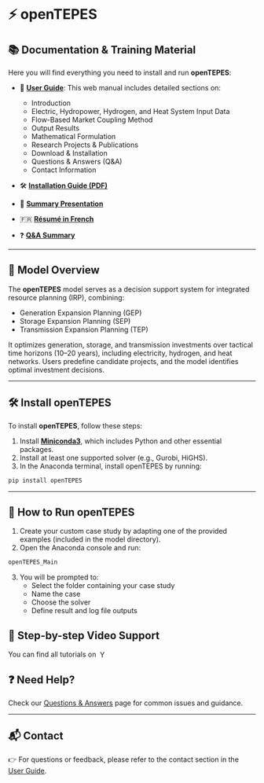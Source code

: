 # ⚡ openTEPES

## 📚 Documentation & Training Material

Here you will find everything you need to install and run **openTEPES**:

- 📖 [**User Guide**](https://opentepes.readthedocs.io/en/latest/index.html): This web manual includes detailed sections on:

  - Introduction
  - Electric, Hydropower, Hydrogen, and Heat System Input Data
  - Flow-Based Market Coupling Method
  - Output Results
  - Mathematical Formulation
  - Research Projects & Publications
  - Download & Installation
  - Questions & Answers (Q&A)
  - Contact Information

- 🛠️ [**Installation Guide (PDF)**](openTEPES_InstallationGuide.pdf)

- 🧾 [**Summary Presentation**](openTEPES_Summary.pdf)

- 🇫🇷 [**Résumé in French**](openTEPES_Resume.pdf)

- ❓ [**Q&A Summary**](openTEPES_QuestionsAndAnswers.pdf)

---

## 🧠 Model Overview

The **openTEPES** model serves as a decision support system for integrated resource planning (IRP), combining:

- Generation Expansion Planning (GEP)
- Storage Expansion Planning (SEP)
- Transmission Expansion Planning (TEP)

It optimizes generation, storage, and transmission investments over tactical time horizons (10–20 years), including electricity, hydrogen, and heat networks. Users predefine candidate projects, and the model identifies optimal investment decisions.

---

## 🛠️ Install openTEPES

To install **openTEPES**, follow these steps:

1. Install [**Miniconda3**](https://docs.conda.io/en/latest/miniconda.html), which includes Python and other essential packages.
2. Install at least one supported solver (e.g., Gurobi, HiGHS).
3. In the Anaconda terminal, install openTEPES by running:

```bash
pip install openTEPES
```

---

## 🚀 How to Run openTEPES

1. Create your custom case study by adapting one of the provided examples (included in the model directory).
2. Open the Anaconda console and run:

```bash
openTEPES_Main
```

3. You will be prompted to:
   - Select the folder containing your case study
   - Name the case
   - Choose the solver
   - Define result and log file outputs

## 🎥 Step-by-step Video Support

You can find all tutorials on <a href="https://www.youtube.com/playlist?list=PLHN93NPePQ1KDpQpxvlpPTeDZPdePdHIL" target="_blank" style="text-decoration: none;">
  <img src="https://cdn.simpleicons.org/youtube/FF0000/16" alt="YouTube" height="16" style="vertical-align: text-bottom; margin-left: 4px;">
</a>

## ❓ Need Help?

Check our [Questions & Answers](docs/faq.md) page for common issues and guidance.

---

## 📬 Contact

👉 For questions or feedback, please refer to the contact section in the [User Guide](https://opentepes.readthedocs.io/en/latest/index.html#contact-us).
